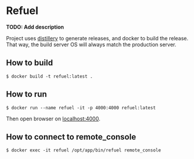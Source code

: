# Refuel

**TODO: Add description**

Project uses [distillery](https://github.com/bitwalker/distillery) to generate releases,
and docker to build the release. That way, the build server OS will always match
the production server.

## How to build

`$ docker build -t refuel:latest . `

## How to run

`$ docker run --name refuel -it -p 4000:4000 refuel:latest`

Then open browser on [localhost:4000](localhost:4000).

## How to connect to remote_console

`$ docker exec -it refuel /opt/app/bin/refuel remote_console`
